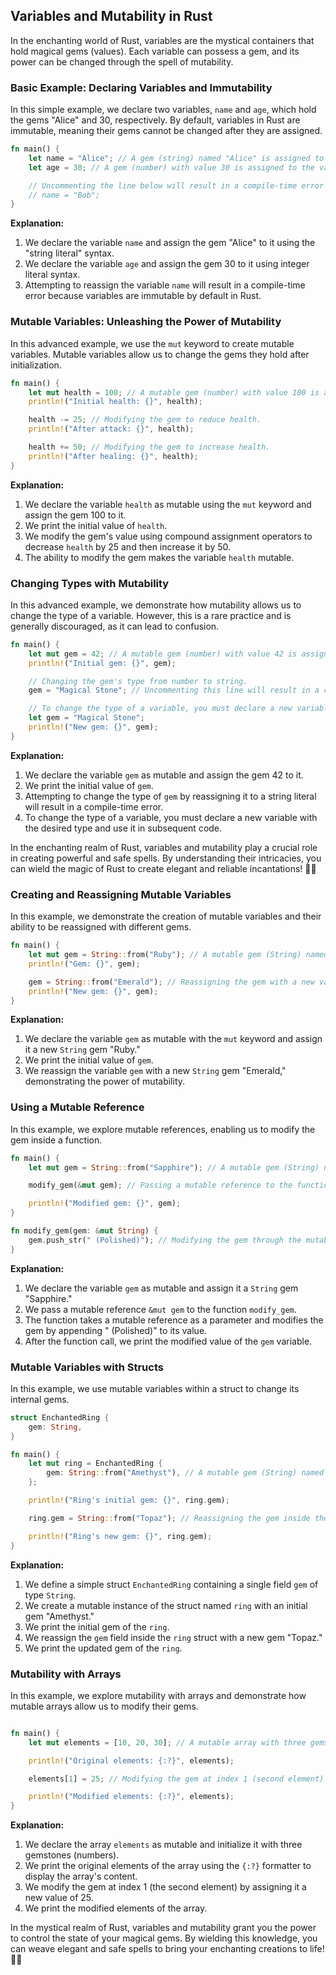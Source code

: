 ## Variables and Mutability in Rust

In the enchanting world of Rust, variables are the mystical containers that hold magical gems (values). Each variable can possess a gem, and its power can be changed through the spell of mutability.

### **Basic Example: Declaring Variables and Immutability**

In this simple example, we declare two variables, `name` and `age`, which hold the gems "Alice" and 30, respectively. By default, variables in Rust are immutable, meaning their gems cannot be changed after they are assigned.

```rust
fn main() {
    let name = "Alice"; // A gem (string) named "Alice" is assigned to the variable "name".
    let age = 30; // A gem (number) with value 30 is assigned to the variable "age".

    // Uncommenting the line below will result in a compile-time error because "name" is immutable.
    // name = "Bob";
}
```

**Explanation:**

1. We declare the variable `name` and assign the gem "Alice" to it using the "string literal" syntax.
2. We declare the variable `age` and assign the gem 30 to it using integer literal syntax.
3. Attempting to reassign the variable `name` will result in a compile-time error because variables are immutable by default in Rust.

### **Mutable Variables: Unleashing the Power of Mutability**

In this advanced example, we use the `mut` keyword to create mutable variables. Mutable variables allow us to change the gems they hold after initialization.

```rust
fn main() {
    let mut health = 100; // A mutable gem (number) with value 100 is assigned to the variable "health".
    println!("Initial health: {}", health);

    health -= 25; // Modifying the gem to reduce health.
    println!("After attack: {}", health);

    health += 50; // Modifying the gem to increase health.
    println!("After healing: {}", health);
}
```

**Explanation:**

1. We declare the variable `health` as mutable using the `mut` keyword and assign the gem 100 to it.
2. We print the initial value of `health`.
3. We modify the gem's value using compound assignment operators to decrease `health` by 25 and then increase it by 50.
4. The ability to modify the gem makes the variable `health` mutable.

### **Changing Types with Mutability**

In this advanced example, we demonstrate how mutability allows us to change the type of a variable. However, this is a rare practice and is generally discouraged, as it can lead to confusion.

```rust
fn main() {
    let mut gem = 42; // A mutable gem (number) with value 42 is assigned to the variable "gem".
    println!("Initial gem: {}", gem);

    // Changing the gem's type from number to string.
    gem = "Magical Stone"; // Uncommenting this line will result in a compile-time error.

    // To change the type of a variable, you must declare a new variable with the desired type.
    let gem = "Magical Stone";
    println!("New gem: {}", gem);
}
```

**Explanation:**

1. We declare the variable `gem` as mutable and assign the gem 42 to it.
2. We print the initial value of `gem`.
3. Attempting to change the type of `gem` by reassigning it to a string literal will result in a compile-time error.
4. To change the type of a variable, you must declare a new variable with the desired type and use it in subsequent code.

In the enchanting realm of Rust, variables and mutability play a crucial role in creating powerful and safe spells. By understanding their intricacies, you can wield the magic of Rust to create elegant and reliable incantations! 🚀✨


### **Creating and Reassigning Mutable Variables**

In this example, we demonstrate the creation of mutable variables and their ability to be reassigned with different gems.

```rust
fn main() {
    let mut gem = String::from("Ruby"); // A mutable gem (String) named "Ruby".
    println!("Gem: {}", gem);

    gem = String::from("Emerald"); // Reassigning the gem with a new value.
    println!("New gem: {}", gem);
}
```

**Explanation:**

1. We declare the variable `gem` as mutable with the `mut` keyword and assign it a new `String` gem "Ruby."
2. We print the initial value of `gem`.
3. We reassign the variable `gem` with a new `String` gem "Emerald," demonstrating the power of mutability.

### **Using a Mutable Reference**

In this example, we explore mutable references, enabling us to modify the gem inside a function.

```rust
fn main() {
    let mut gem = String::from("Sapphire"); // A mutable gem (String) named "Sapphire".

    modify_gem(&mut gem); // Passing a mutable reference to the function.

    println!("Modified gem: {}", gem);
}

fn modify_gem(gem: &mut String) {
    gem.push_str(" (Polished)"); // Modifying the gem through the mutable reference.
}
```

**Explanation:**

1. We declare the variable `gem` as mutable and assign it a `String` gem "Sapphire."
2. We pass a mutable reference `&mut gem` to the function `modify_gem`.
3. The function takes a mutable reference as a parameter and modifies the gem by appending " (Polished)" to its value.
4. After the function call, we print the modified value of the `gem` variable.

### **Mutable Variables with Structs**

In this example, we use mutable variables within a struct to change its internal gems.

```rust
struct EnchantedRing {
    gem: String,
}

fn main() {
    let mut ring = EnchantedRing {
        gem: String::from("Amethyst"), // A mutable gem (String) named "Amethyst".
    };

    println!("Ring's initial gem: {}", ring.gem);

    ring.gem = String::from("Topaz"); // Reassigning the gem inside the struct.

    println!("Ring's new gem: {}", ring.gem);
}
```

**Explanation:**

1. We define a simple struct `EnchantedRing` containing a single field `gem` of type `String`.
2. We create a mutable instance of the struct named `ring` with an initial gem "Amethyst."
3. We print the initial gem of the `ring`.
4. We reassign the `gem` field inside the `ring` struct with a new gem "Topaz."
5. We print the updated gem of the `ring`.

### **Mutability with Arrays**

In this example, we explore mutability with arrays and demonstrate how mutable arrays allow us to modify their gems.

```rust

fn main() {
    let mut elements = [10, 20, 30]; // A mutable array with three gemstones (numbers).

    println!("Original elements: {:?}", elements);

    elements[1] = 25; // Modifying the gem at index 1 (second element) to 25.

    println!("Modified elements: {:?}", elements);
}
```

**Explanation:**

1. We declare the array `elements` as mutable and initialize it with three gemstones (numbers).
2. We print the original elements of the array using the `{:?}` formatter to display the array's content.
3. We modify the gem at index 1 (the second element) by assigning it a new value of 25.
4. We print the modified elements of the array.

In the mystical realm of Rust, variables and mutability grant you the power to control the state of your magical gems. By wielding this knowledge, you can weave elegant and safe spells to bring your enchanting creations to life! 🚀✨
